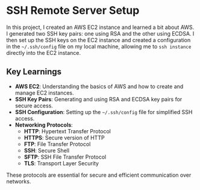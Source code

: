 # SSH Remote Server Setup

In this project, I created an AWS EC2 instance and learned a bit about AWS. I generated two SSH key pairs: one using RSA and the other using ECDSA. I then set up the SSH keys on the EC2 instance and created a configuration in the `~/.ssh/config` file on my local machine, allowing me to `ssh instance` directly into the EC2 instance.

## Key Learnings

- **AWS EC2**: Understanding the basics of AWS and how to create and manage EC2 instances.
- **SSH Key Pairs**: Generating and using RSA and ECDSA key pairs for secure access.
- **SSH Configuration**: Setting up the `~/.ssh/config` file for simplified SSH access.
- **Networking Protocols**:
    - **HTTP**: Hypertext Transfer Protocol
    - **HTTPS**: Secure version of HTTP
    - **FTP**: File Transfer Protocol
    - **SSH**: Secure Shell
    - **SFTP**: SSH File Transfer Protocol
    - **TLS**: Transport Layer Security

These protocols are essential for secure and efficient communication over networks.